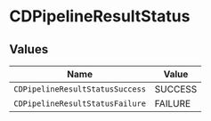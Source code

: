 # CDPipelineResultStatus


## Values

| Name                            | Value                           |
| ------------------------------- | ------------------------------- |
| `CDPipelineResultStatusSuccess` | SUCCESS                         |
| `CDPipelineResultStatusFailure` | FAILURE                         |